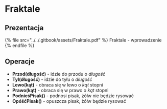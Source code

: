 # Fraktale

## Prezentacja

{% file src="../../.gitbook/assets/Fraktale.pdf" %}
Fraktale - wprowadzenie
{% endfile %}

## Operacje

- **Przod(długość)** - idzie do przodu o *długość*
- **Tyl(długość)** - idzie do tyłu o *długość*
- **Lewo(kąt)** - obraca się w lewo o *kąt* stopni
- **Prawo(kąt)** - obraca się w prawo o *kąt* stopni
- **PodnieśPisak()** - podnosi pisak, żółw nie będzie rysować
- **OpóśćPisak()** - opuszcza pisak, żółw będzie rysować